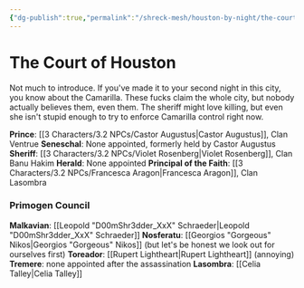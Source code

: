 ```yaml
---
{"dg-publish":true,"permalink":"/shreck-mesh/houston-by-night/the-court-of-houston/"}
---
```


# The Court of Houston

Not much to introduce. If you've made it to your second night in this city, you know about the Camarilla. These fucks claim the whole city, but nobody actually believes them, even them. The  sheriff might love killing,  but even she isn't stupid enough to try to enforce Camarilla control right now.

**Prince**: [[3 Characters/3.2 NPCs/Castor Augustus\|Castor Augustus]], Clan Ventrue
**Seneschal**: None appointed, formerly held by Castor Augustus 
**Sheriff**: [[3 Characters/3.2 NPCs/Violet Rosenberg\|Violet Rosenberg]], Clan Banu Hakim
**Herald**: None appointed 
**Principal of the Faith**: [[3 Characters/3.2 NPCs/Francesca Aragon\|Francesca Aragon]], Clan Lasombra

### Primogen Council

**Malkavian**: [[Leopold "D00mShr3dder_XxX" Schraeder\|Leopold "D00mShr3dder_XxX" Schraeder]]
**Nosferatu**: [[Georgios "Gorgeous" Nikos\|Georgios "Gorgeous" Nikos]] (but let's be honest we look out for ourselves first)
**Toreador**: [[Rupert Lightheart\|Rupert Lightheart]] (annoying)
**Tremere**: none appointed after the assassination 
**Lasombra**: [[Celia Talley\|Celia Talley]]
